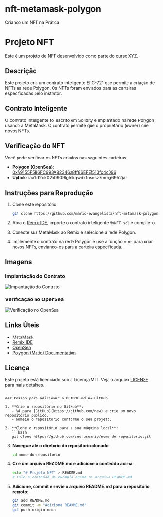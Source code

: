 # nft-metamask-polygon
Criando um NFT na Prática

# Projeto NFT

Este é um projeto de NFT desenvolvido como parte do curso XYZ.

## Descrição

Este projeto cria um contrato inteligente ERC-721 que permite a criação de NFTs na rede Polygon. Os NFTs foram enviados para as carteiras especificadas pelo instrutor.

## Contrato Inteligente

O contrato inteligente foi escrito em Solidity e implantado na rede Polygon usando a MetaMask. O contrato permite que o proprietário (owner) crie novos NFTs.

## Verificação do NFT

Você pode verificar os NFTs criados nas seguintes carteiras:

- **Polygon (OpenSea)**: [0xA9155F5B6FC993A82346a8ff86EFEf513fc4c096](https://opensea.io/accounts/0xA9155F5B6FC993A82346a8ff86EFEf513fc4c096)
- **Uptick**: iaa1ld2ck02x0909lg5tkqwdkfnsnsz7mmg6952jar

## Instruções para Reprodução

1. Clone este repositório:
   ```bash
   git clone https://github.com/mario-evangelista/nft-metamask-polygon.git
   ```

2. Abra o [Remix IDE](https://remix.ethereum.org/), importe o contrato inteligente `MyNFT.sol` e compile-o.

3. Conecte sua MetaMask ao Remix e selecione a rede Polygon.

4. Implemente o contrato na rede Polygon e use a função `mint` para criar novos NFTs, enviando-os para a carteira especificada.

## Imagens

### Implantação do Contrato
![Implantação do Contrato](link-para-imagem-implantacao.png)

### Verificação no OpenSea
![Verificação no OpenSea](link-para-imagem-opensea.png)

## Links Úteis

- [MetaMask](https://metamask.io/)
- [Remix IDE](https://remix.ethereum.org/)
- [OpenSea](https://opensea.io/)
- [Polygon (Matic) Documentation](https://docs.polygon.technology/)

## Licença

Este projeto está licenciado sob a Licença MIT. Veja o arquivo [LICENSE](LICENSE) para mais detalhes.
```

### Passos para adicionar o README.md ao GitHub

1. **Crie o repositório no GitHub**:
   - Vá para [GitHub](https://github.com/new) e crie um novo repositório público.
   - Nomeie o repositório conforme o seu projeto.

2. **Clone o repositório para a sua máquina local**:
   ```bash
   git clone https://github.com/seu-usuario/nome-do-repositorio.git
   ```

3. **Navegue até o diretório do repositório clonado**:
   ```bash
   cd nome-do-repositorio
   ```

4. **Crie um arquivo README.md e adicione o conteúdo acima**:
   ```bash
   echo "# Projeto NFT" > README.md
   # Cole o conteúdo do exemplo acima no arquivo README.md
   ```

5. **Adicione, commit e envie o arquivo README.md para o repositório remoto**:
   ```bash
   git add README.md
   git commit -m "Adiciona README.md"
   git push origin main
   ```
